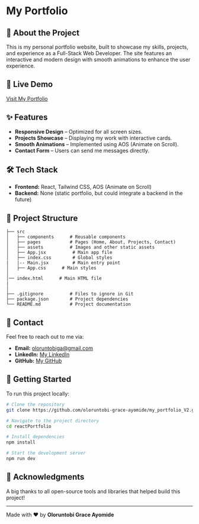 # My Portfolio

## 🚀 About the Project
This is my personal portfolio website, built to showcase my skills, projects, and experience as a Full-Stack Web Developer. The site features an interactive and modern design with smooth animations to enhance the user experience.

## 🔗 Live Demo
[Visit My Portfolio](https://www.graceayomide.com)

## ✨ Features
- **Responsive Design** – Optimized for all screen sizes.
- **Projects Showcase** – Displaying my work with interactive cards.
- **Smooth Animations** – Implemented using AOS (Animate on Scroll).
- **Contact Form** – Users can send me messages directly.

## 🛠 Tech Stack
- **Frontend:** React, Tailwind CSS, AOS (Animate on Scroll)
- **Backend:** None (static portfolio, but could integrate a backend in the future)



## 📂 Project Structure
```
├── src
│   ├── components      # Reusable components
│   ├── pages           # Pages (Home, About, Projects, Contact)
│   ├── assets          # Images and other static assets
│   ├── App.jsx          # Main app file
│   ├── index.css        # Global styles
|   |-- Main.jsx         # Main entry point
│   ├── App.css      # Main styles
│
│── index.html      # Main HTML file
|  
│
├── .gitignore          # Files to ignore in Git
├── package.json        # Project dependencies
└── README.md           # Project documentation
```

## 📩 Contact
Feel free to reach out to me via:
- **Email:** oloruntobiga@gmail.com
- **LinkedIn:** [My LinkedIn](https://www.linkedin.com/in/grace-oloruntobi-ab3a1a263)
- **GitHub:** [My GitHub](https://github.com/oloruntobi-grace-ayomide)

## 🚀 Getting Started
To run this project locally:
```sh
# Clone the repository
git clone https://github.com/oloruntobi-grace-ayomide/my_portfolio_V2.git

# Navigate to the project directory
cd reactPortfolio

# Install dependencies
npm install

# Start the development server
npm run dev
```

## 🙌 Acknowledgments
A big thanks to all open-source tools and libraries that helped build this project!

---

Made with ❤️ by **Oloruntobi Grace Ayomide**

